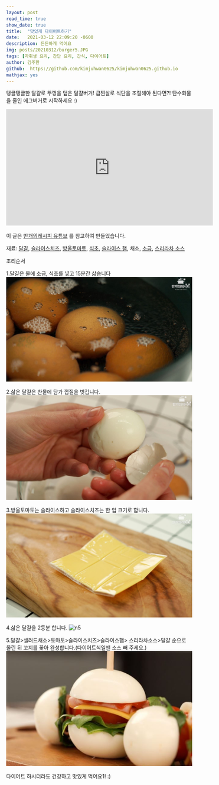 ```yaml
---
layout: post
read_time: true
show_date: true
title:  "맛있게 다이어트하기"
date:   2021-03-12 22:09:20 -0600
description: 든든하게 먹어요
img: posts/20210312/burger5.JPG
tags: [자취생 요리, 간단 요리, 간식, 다이어트]
author: 김주환
github:  https://github.com/kimjuhwan0625/kimjuhwan0625.github.io
mathjax: yes
---
```

탱글탱글한 달걀로 뚜껑을 덮은 달걀버거!
급찐살로 식단을 조절해야 된다면?!
탄수화물을 줄인 에그버거로 시작하세요 :)

<iframe width="560" height="315" src="https://youtu.be/AkNsP5-Ce4M" title="YouTube video player" frameborder="0" allow="accelerometer; autoplay; clipboard-write; encrypted-media; gyroscope; picture-in-picture" allowfullscreen></iframe>

이 글은 [만개의레시피 유튜브](https://youtu.be/AkNsP5-Ce4M) 를 참고하여 만들었습니다. 

재료: [달걀](https://www.coupang.com/vp/products/1524568260?itemId=2615859407&vendorItemId=70606896211&q=%EB%8B%AC%EA%B1%80&itemsCount=36&searchId=5915d1b8d3d04fa3868cdfe85372b9d8&rank=1), [슬라이스치즈](https://www.coupang.com/vp/products/130180802?itemId=383114057&vendorItemId=3930089629&q=%EC%8A%AC%EB%9D%BC%EC%9D%B4%EC%8A%A4%EC%B9%98%EC%A6%88&itemsCount=36&searchId=2df52555eadd4e1db2fc28606d7f79a9&rank=3), [방울토마토](https://www.coupang.com/vp/products/1113910766?itemId=2078182356&vendorItemId=70077262023&q=%EB%B0%A9%EC%9A%B8%ED%86%A0%EB%A7%88%ED%86%A0&itemsCount=36&searchId=410168fc3c554f9e9ab527470dd4d5a5&rank=3), [식초](https://www.coupang.com/vp/products/439971?itemId=24179130&vendorItemId=3000043328&q=%EC%8B%9D%EC%B4%88&itemsCount=36&searchId=e619e9601e6d448fb044addecfc51361&rank=2), [슬라이스 햄](https://www.coupang.com/vp/products/270205855?itemId=848459293&vendorItemId=5157084243&pickType=COU_PICK&q=%EC%8A%AC%EB%9D%BC%EC%9D%B4%EC%8A%A4+%ED%96%84&itemsCount=36&searchId=ab1d7468c5224bae8a98122517a69f93&rank=0), 채소, [소금](https://www.coupang.com/vp/products/5115974557?itemId=6987620953&vendorItemId=3036730760&q=%EC%86%8C%EA%B8%88&itemsCount=36&searchId=9e774912f15d450cad391bfa24fa97fe&rank=1), [스리라차 소스](https://www.coupang.com/vp/products/5837290582?itemId=10119495570&vendorItemId=3028839698&q=%EC%8A%A4%EB%A6%AC%EB%9D%BC%EC%B0%A8+%EC%86%8C%EC%8A%A4&itemsCount=36&searchId=ff4f0e8a386c4f0c9febae8e8b1cb669&rank=3) 

조리순서

1.달걀은 물에 소금, 식초를 넣고 15분간 삶습니다
![n2](./assets\img\posts\20210312\burger1.JPG)

2.삶은 달걀은 찬물에 담가 껍질을 벗깁니다.
![n3](./assets\img\posts\20210312\burger2.JPG)

3.방울토마토는 슬라이스하고 슬라이스치즈는 한 입 크기로 합니다.
![n4](./assets\img\posts\20210312\burger3.JPG)

4.삶은 달걀을 2등분 합니다.
![n5](./assets\img\posts\20210312\burgert4.JPG)

5.달걀>샐러드채소>토마토>슬라이스치즈>슬라이스햄> 스리라차소스>달걀 순으로 올린 뒤 꼬지를 꽂아 완성합니다.(다이어트식일땐 소스 빼 주세요.)
![n6](./assets\img\posts\20210312\burger5.JPG)


다이어트 하시더라도 건강하고 맛있게 먹어요1! :)



